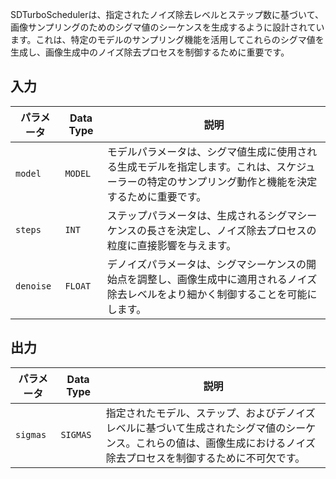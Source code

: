 
SDTurboSchedulerは、指定されたノイズ除去レベルとステップ数に基づいて、画像サンプリングのためのシグマ値のシーケンスを生成するように設計されています。これは、特定のモデルのサンプリング機能を活用してこれらのシグマ値を生成し、画像生成中のノイズ除去プロセスを制御するために重要です。

## 入力

| パラメータ | Data Type | 説明 |
| --- | --- | --- |
| `model` | `MODEL` | モデルパラメータは、シグマ値生成に使用される生成モデルを指定します。これは、スケジューラーの特定のサンプリング動作と機能を決定するために重要です。 |
| `steps` | `INT` | ステップパラメータは、生成されるシグマシーケンスの長さを決定し、ノイズ除去プロセスの粒度に直接影響を与えます。 |
| `denoise` | `FLOAT` | デノイズパラメータは、シグマシーケンスの開始点を調整し、画像生成中に適用されるノイズ除去レベルをより細かく制御することを可能にします。 |

## 出力

| パラメータ | Data Type | 説明 |
| --- | --- | --- |
| `sigmas` | `SIGMAS` | 指定されたモデル、ステップ、およびデノイズレベルに基づいて生成されたシグマ値のシーケンス。これらの値は、画像生成におけるノイズ除去プロセスを制御するために不可欠です。 |
